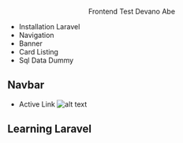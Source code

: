 <p align="center">Frontend Test Devano Abe</p>

- Installation Laravel
- Navigation
- Banner
- Card Listing
- Sql Data Dummy

## Navbar
- Active Link
![alt text](?raw=true)


## Learning Laravel


